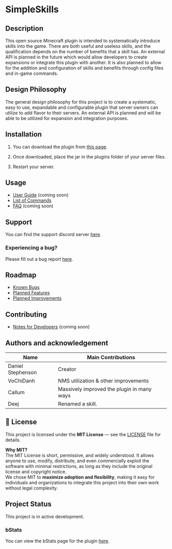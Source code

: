 # SimpleSkills

## Description
This open source Minecraft plugin is intended to systematically introduce skills into the game. There are both useful and useless skills, and the qualification depends on the number of benefits that a skill has. An external API is planned in the future which would allow developers to create expansions or integrate this plugin with another. It is also planned to allow for the addition and configuration of skills and benefits through config files and in-game commands.

## Design Philosophy
The general design philosophy for this project is to create a systematic, easy to use, expandable and configurable plugin that server owners can utilize to add flavor to their servers. An external API is planned and will be able to be utilized for expansion and integration purposes. 

## Installation
1) You can download the plugin from [this page](https://www.spigotmc.org/resources/simpleskills.98039/).

2) Once downloaded, place the jar in the plugins folder of your server files.

3) Restart your server.

## Usage
- [User Guide](https://github.com/dmccoystephenson/SimpleSkills/wiki/Guide) (coming soon)
- [List of Commands](https://github.com/dmccoystephenson/SimpleSkills/wiki/Commands)
- [FAQ](https://github.com/dmccoystephenson/SimpleSkills/wiki/FAQ) (coming soon)

## Support
You can find the support discord server [here](https://discord.gg/xXtuAQ2).

### Experiencing a bug?
Please fill out a bug report [here](https://github.com/dmccoystephenson/SimpleSkills/issues?q=is%3Aissue+is%3Aopen+label%3Abug).

## Roadmap
- [Known Bugs](https://github.com/dmccoystephenson/SimpleSkills/issues?q=is%3Aopen+is%3Aissue+label%3Abug)
- [Planned Features](https://github.com/dmccoystephenson/SimpleSkills/issues?q=is%3Aopen+is%3Aissue+label%3AEpic)
- [Planned Improvements](https://github.com/dmccoystephenson/SimpleSkills/issues?q=is%3Aopen+is%3Aissue+label%3Aenhancement)

## Contributing
- [Notes for Developers](https://github.com/dmccoystephenson/SimpleSkills/wiki/Developer-Notes) (coming soon)

## Authors and acknowledgement
| Name              | Main Contributions                         |
|-------------------|--------------------------------------------|
| Daniel Stephenson | Creator                                    |
| VoChiDanh         | NMS utilization & other improvements       |
| Callum            | Massively improved the plugin in many ways |
| Deej              | Renamed a skill.                           |

## 📄 License

This project is licensed under the **MIT License** — see the [LICENSE](LICENSE) file for details.

**Why MIT?**  
The MIT License is short, permissive, and widely understood. It allows anyone to use, modify, distribute, and even commercially exploit the software with minimal restrictions, as long as they include the original license and copyright notice.  
We chose MIT to **maximize adoption and flexibility**, making it easy for individuals and organizations to integrate this project into their own work without legal complexity.

## Project Status
This project is in active development.

### bStats
You can view the bStats page for the plugin [here](https://bstats.org/plugin/bukkit/SimpleSkills/13470).
